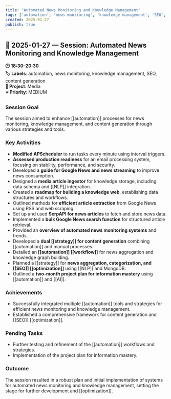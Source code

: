 ```yaml
---
title: "Automated News Monitoring and Knowledge Management"
tags: ['automation', 'news monitoring', 'knowledge management', 'SEO', 'content generation']
created: 2025-01-27
publish: true
---
```


## 📅 2025-01-27 — Session: Automated News Monitoring and Knowledge Management

**🕒 18:30–20:30**  
**🏷️ Labels**: automation, news monitoring, knowledge management, SEO, content generation  
**📂 Project**: Media  
**⭐ Priority**: MEDIUM  


### Session Goal
The session aimed to enhance [[automation]] processes for news monitoring, knowledge management, and content generation through various strategies and tools.

### Key Activities
- **Modified APScheduler** to run tasks every minute using interval triggers.
- **Assessed production readiness** for an email processing system, focusing on stability, performance, and security.
- Developed a **guide for Google News and news streaming** to improve news consumption.
- Designed a **media article ingestor** for knowledge storage, including data schema and [[NLP]] integration.
- Created a **roadmap for building a knowledge web**, establishing data structures and workflows.
- Outlined methods for **efficient article extraction** from Google News using RSS and web scraping.
- Set up and used **SerpAPI for news articles** to fetch and store news data.
- Implemented a **bulk Google News search function** for structured article retrieval.
- Provided an **overview of automated news monitoring systems** and trends.
- Developed a **dual [[strategy]] for content generation** combining [[automation]] and manual processes.
- Detailed an **[[automation]] [[workflow]]** for news aggregation and knowledge graph building.
- Planned a [[strategy]] for **news aggregation, categorization, and [[SEO]] [[optimization]]** using [[NLP]] and MongoDB.
- Outlined a **two-month project plan for information mastery** using [[automation]] and [[AI]].

### Achievements
- Successfully integrated multiple [[automation]] tools and strategies for efficient news monitoring and knowledge management.
- Established a comprehensive framework for content generation and [[SEO]] [[optimization]].

### Pending Tasks
- Further testing and refinement of the [[automation]] workflows and strategies.
- Implementation of the project plan for information mastery.

### Outcome
The session resulted in a robust plan and initial implementation of systems for automated news monitoring and knowledge management, setting the stage for further development and [[optimization]].
